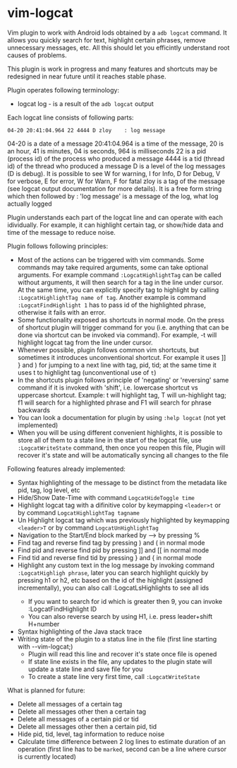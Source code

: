 # vim-logcat
Vim plugin to work with Android lods obtained by a `adb logcat` command. It allows you quickly search for text, highlight certain phrases, remove unnecessary messages, etc. All this should let you efficintly understand root causes of problems. 

This plugin is work in progress and many features and shortcuts may be redesigned in near future until it reaches stable phase.

Plugin operates following terminology:
- logcat log - is a result of the `adb logcat` output

Each logcat line consists of following parts:
```
04-20 20:41:04.964 22 4444 D zloy    : log message
```
04-20 is a date of a message
20:41:04.964 is a time of the message, 20 is an hour, 41 is minutes, 04 is seconds, 964 is milliseconds
22 is a pid (process id) of the process who produced a message
4444 is a tid (thread id) of the thread who produced a message
D is a level of the log messages (D is debug). It is possible to see W for warning, I for Info, D for Debug, V for verbose, E for error, W for Warn, F for fatal 
zloy is a tag of the message (see logcat output documentation for more details). It is a free form string which then followed by :
'log message' is a message of the log, what log actually logged

Plugin understands each part of the logcat line and can operate with each idividually. For example, it can highlight certain tag, or show/hide data and time of the message to reduce noise.


Plugin follows following principles:
- Most of the actions can be triggered with vim commands. Some commands may take required arguments, some can take optional arguments. For example command `:LogcatHighlightTag` can be called without arguments, it will then search for a tag in the line under cursor. At the same time, you can explicitly specify tag to highlight by calling `:LogcatHighlightTag name of tag`. Another example is command `:LogcatFindHighlight 1` has to pass id of the highlighted phrase, otherwise it fails with an error.
- Some functionality exposed as shortcuts in normal mode. On the press of shortcut plugin will trigger command for you (i.e. anything that can be done via shortcut can be invoked via command). For example, <leader>-t will highlight logcat tag from the line under cursor.
- Whenever possible, plugin follows common vim shortcuts, but sometimes it introduces unconventional shortcut. For example it uses ]] } and ) for jumping to a next line with tag, pid, tid; at the same time it uses <leader>t to highlight tag (unconventional use of `t`)
- In the shortcuts plugin follows principle of 'negating' or 'reversing' same command if it is invoked with 'shift', i.e. lowercase shortcut vs uppercase shortcut. Example: <leader>t will highlight tag, <leader>T will un-highlight tag; <leader>f1 will search for a highlighted phrase and <leader>F1 will search for phrase backwards
- You can look a documentation for plugin by using `:help logcat` (not yet implemented)
- When you will be using different convenient highlights, it is possible to store all of them to a state line in the start of the logcat file, use `:LogcatWriteState` command, then once you reopen this file, Plugin will recover it's state and will be automatically syncing all changes to the file

Following features already implemented: 
- Syntax highlighting of the message to be distinct from the metadata like pid, tag, log level, etc
- Hide/Show Date-Time with command `LogcatHideToggle time`
- Highlight logcat tag with a difinitive color by keymapping `<leader>t` or by command `LogcatHighlightTag tagname`
- Un Highlight logcat tag which was previously highlighted by keymapping `<leader>T` or by command `LogcatUnHighlightTag`
- Navigation to the Start/End block marked by --> by pressing %
- Find tag and reverse find tag by pressing ) and ( in normal mode
- Find pid and reverse find pid by pressing ]] and [[ in normal mode
- Find tid and reverse find tid by pressing } and { in normal mode
- Highlight any custom text in the log message by invoking command `:LogcatHighligh phrase`, later you can search highlight quickly by pressing <leader>h1 or <leader>h2, etc based on the id of the highlight (assigned incrementally), you can also call :LogcatLsHighlights to see all ids
  - If you want to search for id which is greater then 9, you can invoke :LogcatFindHighlight ID
  - You can also reverse search by using <leader>H1, i.e. press leader+shift H+number
- Syntax highlighting of the Java stack trace
- Writing state of the plugin to a status line in the file (first line starting with --vim-logcat;)
  - Plugin will read this line and recover it's state once file is opened
  - If state line exists in the file, any updates to the plugin state will update a state line and save file for you
  - To create a state line very first time, call `:LogcatWriteState`

What is planned for future:
- Delete all messages of a certain tag
- Delete all messages other then a certain tag
- Delete all messages of a certain pid or tid
- Delete all messages other then a certain pid, tid
- Hide pid, tid, level, tag information to reduce noise
- Calculate time difference between 2 log lines to estimate duration of an operation (first line has to be `marked`, second can be a line where cursor is currently located)


